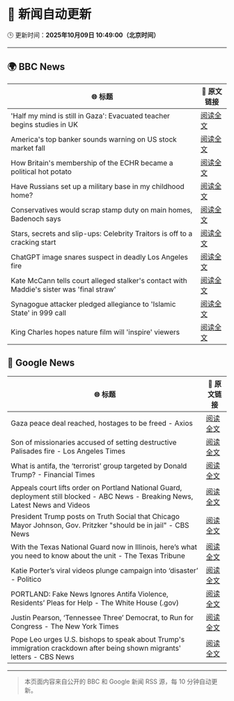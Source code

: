 # 🧠 新闻自动更新

🕒 更新时间：**2025年10月09日 10:49:00（北京时间）**

---

## 🌍 BBC News

| 🌐 标题 | 🔗 原文链接 |
|--------|-------------|
| 'Half my mind is still in Gaza': Evacuated teacher begins studies in UK | [阅读全文](https://www.bbc.com/news/articles/cx25qy1804ro?at_medium=RSS&at_campaign=rss) |
| America's top banker sounds warning on US stock market fall | [阅读全文](https://www.bbc.com/news/articles/cg5ej03p604o?at_medium=RSS&at_campaign=rss) |
| How Britain's membership of the ECHR became a political hot potato | [阅读全文](https://www.bbc.com/news/articles/cm283eqje03o?at_medium=RSS&at_campaign=rss) |
| Have Russians set up a military base in my childhood home? | [阅读全文](https://www.bbc.com/news/articles/c4gj7p96nd0o?at_medium=RSS&at_campaign=rss) |
| Conservatives would scrap stamp duty on main homes, Badenoch says | [阅读全文](https://www.bbc.com/news/articles/c20zv94ldpko?at_medium=RSS&at_campaign=rss) |
| Stars, secrets and slip-ups: Celebrity Traitors is off to a cracking start | [阅读全文](https://www.bbc.com/news/articles/c2038w7lgx1o?at_medium=RSS&at_campaign=rss) |
| ChatGPT image snares suspect in deadly Los Angeles fire | [阅读全文](https://www.bbc.com/news/articles/c8exz5yg14ko?at_medium=RSS&at_campaign=rss) |
| Kate McCann tells court alleged stalker's contact with Maddie's sister was 'final straw' | [阅读全文](https://www.bbc.com/news/articles/cnvr0723np8o?at_medium=RSS&at_campaign=rss) |
| Synagogue attacker pledged allegiance to 'Islamic State' in 999 call | [阅读全文](https://www.bbc.com/news/articles/c3drj0dxmr9o?at_medium=RSS&at_campaign=rss) |
| King Charles hopes nature film will 'inspire' viewers | [阅读全文](https://www.bbc.com/news/articles/cd63dxxv9jpo?at_medium=RSS&at_campaign=rss) |

## 📰 Google News

| 🌐 标题 | 🔗 原文链接 |
|--------|-------------|
| Gaza peace deal reached, hostages to be freed - Axios | [阅读全文](https://news.google.com/rss/articles/CBMidEFVX3lxTFBQc25iSUp6Q05iblQ0NVJtWGhZdGEzMGVYTWptSlhENktQQ0g2SHVQS0lkS3lnZWYyZFZsVHZRdHYzS3dwUExCY3l2WW5nZ0Q3WUJsdXhKeHp0TVhsN05KWDZOaGxENGFVRnVQVHVMbUs4TlU2?oc=5) |
| Son of missionaries accused of setting destructive Palisades fire - Los Angeles Times | [阅读全文](https://news.google.com/rss/articles/CBMioAFBVV95cUxOY2hiSWFDM1QxVTdUZzdSdzJrOVhlU3NlQnlMLVNvcC1XWVlQc1hzVHQyUVVlR2VhS1hIRXU4ckFMakdFVXd4ZnpXWXM1NzYzR1VzaUdoaDVqYVllNGNtVExZbTNfX2hPRjdWcHZWRmxUZFplNEZqSUREVzN6dDdOZXZ1cDZKQlB2bXRLMmZLblptS0Y0NmlVZHgtbl93Qi16?oc=5) |
| What is antifa, the ‘terrorist’ group targeted by Donald Trump? - Financial Times | [阅读全文](https://news.google.com/rss/articles/CBMicEFVX3lxTE9zWVVuT2xHdWFvSVJ5X3VvamJGNFR3bkFnSWI4T2RuYy1wVXdvYUFWVmJCNnVxaGE3b0lSek9McU01eUJyUFZ4M2l3TW8wTnBFOUF0TGRYWnd2UmcyTTlMVkc2YS1xTlVmZDFjVmhjOFE?oc=5) |
| Appeals court lifts order on Portland National Guard, deployment still blocked - ABC News - Breaking News, Latest News and Videos | [阅读全文](https://news.google.com/rss/articles/CBMiqAFBVV95cUxQTUZxcmJKOFROdHdaSjQyTXJlbXpLX3M0ZDltS2pjYTdaM05IVDhKaTMzYXROd09TaHdYUmhUTm9maHJBTXpfOG5Gd3RXWlBaaDZOcFdRX2RxOGtocHMxbmNfb1pkVmRKdnQ3Z0ZlV0ctSWpETlhRRHE2Z3BxTl9vZ0VBcmFXMFo4VkltdzVKT3NMMWVzbjl6MUM1czgzeFdidlpRWldqLUzSAa4BQVVfeXFMUHlUaUktdGEzd3lLWlBObVV4WVlqdjI2VXhoRjdKYUV6Qnc1X0Mtd1JKMlVnVndTakYxUEhiRnFZMWk5ZnFsY2NMUGpndnFOR0xsVE82X0luUlJwYzZkOXdkUGRkcld5dWtTQTA1cHk0a29ybzdFNnJ2TFc2cHBrTjhYaDhzdlFMQXdXa01ZX2ljVG1WYkJIRzg2ZVBPekQ5SkVpYS1nSWZDa0FRY0xR?oc=5) |
| President Trump posts on Truth Social that Chicago Mayor Johnson, Gov. Pritzker "should be in jail" - CBS News | [阅读全文](https://news.google.com/rss/articles/CBMiiAFBVV95cUxNOFZCNml0MTY2a2R3eGpmcy1zUzZwZzVSYTRTYkRDRHRBbmFXVUlGczBMdmFFanZyeXBEYmZVYm9RbktEX1JteUxaZjF3Ti0xSTZzWFc1OFliNE5XRVV0ZFhDVmNuLTNlcVJKUnB2ckZwWWNIMWZMWmNGczhndUQwSlRQcFl5Vjg4?oc=5) |
| With the Texas National Guard now in Illinois, here’s what you need to know about the unit - The Texas Tribune | [阅读全文](https://news.google.com/rss/articles/CBMikAFBVV95cUxQWWdMRmplS3RtVUktcnJEX2dsNXlxRE9rem5ZdUpzYnBCVFRDOHMzWnprVkR4M1F4ck1ncVpIcDJ6YkFfX29hUlVWenJHZEZVWU5VUnpVaVg4TXYzbzE4LTdQaTdUOXhiRnhUTXF5T19CUnRHb1IwMDBFa2RqQmJkci1tc3BCcndJc1RCd1NXQmM?oc=5) |
| Katie Porter’s viral videos plunge campaign into ‘disaster’ - Politico | [阅读全文](https://news.google.com/rss/articles/CBMimAFBVV95cUxPOVcxSGtoYUVUckRuMGJ3YVNfY2syX1A1ZXRxV3Y2ZVJiR0ZpcHRyaEUwZ2VJcW1CdTAyZUVvOXJqTHB2b0p3M0ZjSTFCMV90SDlPQkZSS2VtcUN2MFd6SzRvQWZTU2JTQU1sODIzM21LTW9QUWl3YU1xREM4YTRwdTltSXA3Z0V1dGhsVno0cUVoblAxOUJ2dQ?oc=5) |
| PORTLAND: Fake News Ignores Antifa Violence, Residents’ Pleas for Help - The White House (.gov) | [阅读全文](https://news.google.com/rss/articles/CBMisgFBVV95cUxPbE92ckEteUpMeE9KQVFYTjZjN0VsczFuUVNFSW84Q3UteTRac1dtU3oxTUtycVJxNzVMNGJkdFZ0YjdyZGctLUdna0JLZDkyRVF2ZG1WRGluUGpGTEIzOW9GSkdzbEt0ZGM1RDRPUFF3RkVXTElINWpaZ0ZEZlpjakZDMEpqTTJUZFBreVVmNWZfNWJNaUJySUJvUzVXb3ZuR3JlMVBEODB5NkR5T0w1eUdn?oc=5) |
| Justin Pearson, ‘Tennessee Three’ Democrat, to Run for Congress - The New York Times | [阅读全文](https://news.google.com/rss/articles/CBMingFBVV95cUxNWWY2bHkyZ3NzTkUxOUdsQlVXal9ncXFMWjdkVThQVlRncGx3VDdKNmZXLVhEV2FWZWxUOC11VXBmMlJrRi1YLWdqcnktZnFaRm1JSFdVeENIMnRELUp1eWJzQWU2TktSVmdIdTNkWTdMbEhTaW1xbFFwOXg2RmI5MkpEWmhOWXVfTzdxY2hWVFNZR1M1SkRvVjVkYk1Bdw?oc=5) |
| Pope Leo urges U.S. bishops to speak about Trump's immigration crackdown after being shown migrants' letters - CBS News | [阅读全文](https://news.google.com/rss/articles/CBMiigFBVV95cUxOb1FVM2NpY1ZXZ3J0Y29BYllqbl9ORkRHQ3JwbzVrNDUtX3JBaTB2eUF4dmZKeDNheHVFaUhORmZZaUcwUUFUcmRxWi1ELURJLUxnRmJfaHJTSEl0RkFXYWRrVnZkQlpuNi1OdC13US13Zk5RVE9VNTlSZzhROFJBNUpXUTk3U2NhaEHSAY8BQVVfeXFMTlNPOTFjODZKNi1oOXZqcTZWb2F4YXh0Rk1aRE5IbGZ2U0tkZDloTFByYUpYR1FnX0dlVVBWYmRhdDc2bWpvLTJzNU5jWjdRblA3cWZFUnFFSFhLcEZTdkk4bzM4Tzl6WjVKN1dvUHM3VUdaMU5jTVlWbVRHVEhGeDg0RXBDdDFaUmdzOGQzT2M?oc=5) |

---
> 本页面内容来自公开的 BBC 和 Google 新闻 RSS 源，每 10 分钟自动更新。